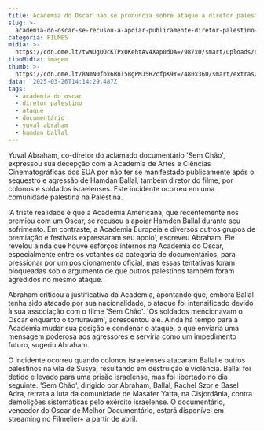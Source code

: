 ```yaml
---
title: Academia do Oscar não se pronuncia sobre ataque a diretor palestino
slug: >-
  academia-do-oscar-se-recusou-a-apoiar-publicamente-diretor-palestino-sequestrado
categoria: FILMES
midia: >-
  https://cdn.ome.lt/twWUgUOcKTPx0KehtAv4Xap0dDA=/987x0/smart/uploads/conteudo/fotos/ballal.jpg
tipoMidia: imagem
thumb: >-
  https://cdn.ome.lt/8NmN0fbx6BnT5BgPMJ5H2cfpK9Y=/480x360/smart/extras/conteudos/ballal.jpg
data: '2025-03-26T14:14:29.487Z'
tags:
  - academia do oscar
  - diretor palestino
  - ataque
  - documentário
  - yuval abraham
  - hamdan ballal
---
```


Yuval Abraham, co-diretor do aclamado documentário 'Sem Chão', expressou sua decepção com a Academia de Artes e Ciências Cinematográficas dos EUA por não ter se manifestado publicamente após o sequestro e agressão de Hamdan Ballal, também diretor do filme, por colonos e soldados israelenses. Este incidente ocorreu em uma comunidade palestina na Palestina. 

'A triste realidade é que a Academia Americana, que recentemente nos premiou com um Oscar, se recusou a apoiar Hamden Ballal durante seu sofrimento. Em contraste, a Academia Europeia e diversos outros grupos de premiação e festivais expressaram seu apoio', escreveu Abraham. Ele revelou ainda que houve esforços internos na Academia do Oscar, especialmente entre os votantes da categoria de documentários, para pressionar por um posicionamento oficial, mas essas tentativas foram bloqueadas sob o argumento de que outros palestinos também foram agredidos no mesmo ataque. 

Abraham criticou a justificativa da Academia, apontando que, embora Ballal tenha sido atacado por sua nacionalidade, o ataque foi intensificado devido à sua associação com o filme 'Sem Chão'. 'Os soldados mencionavam o Oscar enquanto o torturavam', acrescentou ele. Ainda há tempo para a Academia mudar sua posição e condenar o ataque, o que enviaria uma mensagem poderosa aos agressores e serviria como um impedimento futuro, sugeriu Abraham. 

O incidente ocorreu quando colonos israelenses atacaram Ballal e outros palestinos na vila de Susya, resultando em destruição e violência. Ballal foi detido e levado para uma prisão israelense, mas foi libertado no dia seguinte. 'Sem Chão', dirigido por Abraham, Ballal, Rachel Szor e Basel Adra, retrata a luta da comunidade de Masafer Yatta, na Cisjordânia, contra demolições sistemáticas pelo exército israelense. O documentário, vencedor do Oscar de Melhor Documentário, estará disponível em streaming no Filmelier+ a partir de abril.
